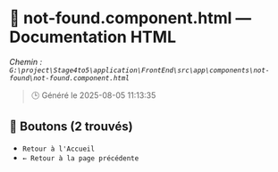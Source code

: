 # 📄 not-found.component.html — Documentation HTML
*Chemin : `G:\project\Stage4to5\application\FrontEnd\src\app\components\not-found\not-found.component.html`*

> 🕒 Généré le 2025-08-05 11:13:35

## 🔘 Boutons (2 trouvés)
- `Retour à l'Accueil`
- `← Retour à la page précédente`
